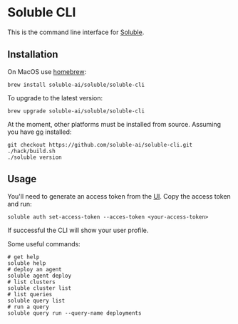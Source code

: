 # Soluble CLI

This is the command line interface for [Soluble](https://soluble.ai).

## Installation

On MacOS use [homebrew](https://brew.sh):

    brew install soluble-ai/soluble/soluble-cli

To upgrade to the latest version:

    brew upgrade soluble-ai/soluble/soluble-cli

At the moment, other platforms must be installed from source.  Assuming you have [go](https://golang.org/) installed:

    git checkout https://github.com/soluble-ai/soluble-cli.git
    ./hack/build.sh
    ./soluble version

## Usage

You'll need to generate an access token from the [UI](https://app.soluble.cloud/admin/tokens/access).  Copy the access token and run:

    soluble auth set-access-token --acces-token <your-access-token>

If successful the CLI will show your user profile.

Some useful commands:

    # get help
    soluble help
    # deploy an agent
    soluble agent deploy
    # list clusters
    soluble cluster list
    # list queries
    soluble query list
    # run a query
    soluble query run --query-name deployments

